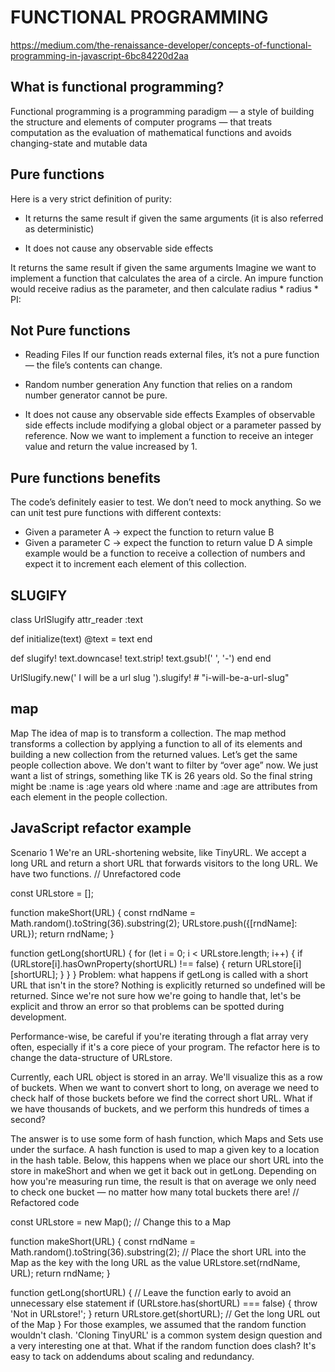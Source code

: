 # FUNCTIONAL PROGRAMMING

https://medium.com/the-renaissance-developer/concepts-of-functional-programming-in-javascript-6bc84220d2aa

## What is functional programming?

Functional programming is a programming paradigm — a style of building the structure and elements of computer programs — that treats computation as the evaluation of mathematical functions and avoids changing-state and mutable data

## Pure functions

Here is a very strict definition of purity:

* It returns the same result if given the same arguments (it is also referred as deterministic)

* It does not cause any observable side effects

It returns the same result if given the same arguments
Imagine we want to implement a function that calculates the area of a circle. An impure function would receive radius as the parameter, and then calculate radius * radius * PI:

## Not Pure functions

* Reading Files
If our function reads external files, it’s not a pure function — the file’s contents can change.

* Random number generation
Any function that relies on a random number generator cannot be pure.

* It does not cause any observable side effects
Examples of observable side effects include modifying a global object or a parameter passed by reference.
Now we want to implement a function to receive an integer value and return the value increased by 1.

## Pure functions benefits

The code’s definitely easier to test. We don’t need to mock anything. So we can unit test pure functions with different contexts:
* Given a parameter A → expect the function to return value B
* Given a parameter C → expect the function to return value D
A simple example would be a function to receive a collection of numbers and expect it to increment each element of this collection.

## SLUGIFY

class UrlSlugify
  attr_reader :text
  
  def initialize(text)
    @text = text
  end

  def slugify!
    text.downcase!
    text.strip!
    text.gsub!(' ', '-')
  end
end

UrlSlugify.new(' I will be a url slug   ').slugify! # "i-will-be-a-url-slug"

## map
Map
The idea of map is to transform a collection.
The map method transforms a collection by applying a function to all of its elements and building a new collection from the returned values.
Let’s get the same people collection above. We don't want to filter by “over age” now. We just want a list of strings, something like TK is 26 years old. So the final string might be :name is :age years old where :name and :age are attributes from each element in the people collection.

## JavaScript refactor example 

Scenario 1
We're an URL-shortening website, like TinyURL. We accept a long URL and return a short URL that forwards visitors to the long URL. We have two functions.
// Unrefactored code

const URLstore = [];

function makeShort(URL) {
  const rndName = Math.random().toString(36).substring(2);
  URLstore.push({[rndName]: URL});
  return rndName;
}

function getLong(shortURL) {
  for (let i = 0; i < URLstore.length; i++) {
    if (URLstore[i].hasOwnProperty(shortURL) !== false) {
      return URLstore[i][shortURL];
    }
  }
}
Problem: what happens if getLong is called with a short URL that isn't in the store? Nothing is explicitly returned so undefined will be returned. Since we're not sure how we're going to handle that, let's be explicit and throw an error so that problems can be spotted during development.

Performance-wise, be careful if you're iterating through a flat array very often, especially if it's a core piece of your program. The refactor here is to change the data-structure of URLstore.

Currently, each URL object is stored in an array. We'll visualize this as a row of buckets. When we want to convert short to long, on average we need to check half of those buckets before we find the correct short URL. What if we have thousands of buckets, and we perform this hundreds of times a second?

The answer is to use some form of hash function, which Maps and Sets use under the surface. A hash function is used to map a given key to a location in the hash table. Below, this happens when we place our short URL into the store in makeShort and when we get it back out in getLong. Depending on how you're measuring run time, the result is that on average we only need to check one bucket — no matter how many total buckets there are!
// Refactored code

const URLstore = new Map(); // Change this to a Map

function makeShort(URL) {
  const rndName = Math.random().toString(36).substring(2);
  // Place the short URL into the Map as the key with the long URL as the value
  URLstore.set(rndName, URL);
  return rndName;
}

function getLong(shortURL) {
  // Leave the function early to avoid an unnecessary else statement
  if (URLstore.has(shortURL) === false) {
    throw 'Not in URLstore!';
  }
  return URLstore.get(shortURL); // Get the long URL out of the Map
}
For those examples, we assumed that the random function wouldn't clash. 'Cloning TinyURL' is a common system design question and a very interesting one at that. What if the random function does clash? It's easy to tack on addendums about scaling and redundancy.

